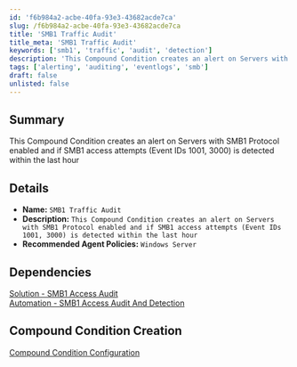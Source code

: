 ```yaml
---
id: 'f6b984a2-acbe-40fa-93e3-43682acde7ca'
slug: /f6b984a2-acbe-40fa-93e3-43682acde7ca
title: 'SMB1 Traffic Audit'
title_meta: 'SMB1 Traffic Audit'
keywords: ['smb1', 'traffic', 'audit', 'detection']
description: 'This Compound Condition creates an alert on Servers with SMB1 Protocol enabled and if SMB1 access attempts (Event IDs 1001, 3000) is detected within the last hour'
tags: ['alerting', 'auditing', 'eventlogs', 'smb']
draft: false
unlisted: false
---
```


## Summary
This Compound Condition creates an alert on Servers with SMB1 Protocol enabled and if SMB1 access attempts (Event IDs 1001, 3000) is detected within the last hour

## Details

- **Name:** `SMB1 Traffic Audit`  
- **Description:** `This Compound Condition creates an alert on Servers with SMB1 Protocol enabled and if SMB1 access attempts (Event IDs 1001, 3000) is detected within the last hour`  
- **Recommended Agent Policies:** `Windows Server`  

## Dependencies
[Solution - SMB1 Access Audit](/docs/b9c24693-91db-4014-a5d9-7208d7fe492a)  
[Automation - SMB1 Access Audit And Detection](/docs/a65607e3-42b0-473c-bf09-36e63107a835)

## Compound Condition Creation 

[Compound Condition Configuration](https://github.com/ProVal-Tech/ninjarmm/blob/main/compound-conditions/smb1-access-audit-and-detection.toml)
